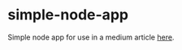 # simple-node-app

Simple node app for use in a medium article [here](https://medium.com/@neilshweky/deploying-react-express-mongodb-in-the-same-directory-to-heroku-3a97127f8ce9).
